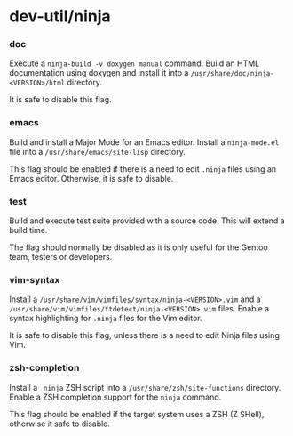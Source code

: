 # dev-util/ninja

### doc
Execute a `ninja-build -v doxygen manual` command. Build an HTML documentation using doxygen and install it into a `/usr/share/doc/ninja-<VERSION>/html` directory.

It is safe to disable this flag.

### emacs
Build and install a Major Mode for an Emacs editor. Install a `ninja-mode.el` file into a `/usr/share/emacs/site-lisp` directory.

This flag should be enabled if there is a need to edit `.ninja` files using an Emacs editor. Otherwise, it is safe to disable.

### test
Build and execute test suite provided with a source code. This will extend a build time.

The flag should normally be disabled as it is only useful for the Gentoo team, testers or developers.

### vim-syntax
Install a `/usr/share/vim/vimfiles/syntax/ninja-<VERSION>.vim` and a `/usr/share/vim/vimfiles/ftdetect/ninja-<VERSION>.vim` files. Enable a syntax highlighting for `.ninja` files for the Vim editor.

It is safe to disable this flag, unless there is a need to edit Ninja files using Vim.

### zsh-completion
Install a `_ninja` ZSH script into a `/usr/share/zsh/site-functions` directory. Enable a ZSH completion support for the `ninja` command.

This flag should be enabled if the target system uses a ZSH (Z SHell), otherwise it safe to disable.

